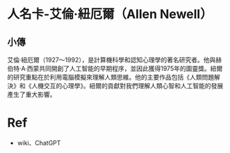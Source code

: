 # 人名卡-艾倫·紐厄爾（Allen Newell）

## 小傳
艾倫·紐厄爾（1927～1992），是計算機科學和認知心理學的著名研究者。他與赫伯特·A·西蒙共同開創了人工智能的早期程序，並因此獲得1975年的圖靈獎。紐爾的研究重點在於利用電腦模擬來理解人類思維。他的主要作品包括《人類問題解決》和《人機交互的心理學》。紐爾的貢獻對我們理解人類心智和人工智能的發展產生了重大影響。

# Ref
- wiki、ChatGPT
